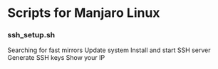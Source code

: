 # Scripts for Manjaro Linux

### ssh_setup.sh
Searching for fast mirrors
Update system
Install and start SSH server
Generate SSH keys
Show your IP 

